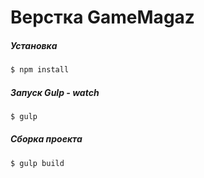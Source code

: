 # Верстка GameMagaz

##### Установка 
```sh
$ npm install
```

##### Запуск Gulp - watch
```sh
$ gulp
```

##### Сборка проекта
```sh
$ gulp build
```
